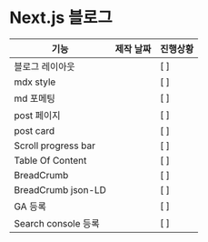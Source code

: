 # Next.js 블로그

| 기능                | 제작 날짜 | 진행상황 |
| ------------------- | --------- | -------- |
| 블로그 레이아웃     |           | [ ]      |
| mdx style           |           | [ ]      |
| md 포메팅           |           | [ ]      |
| post 페이지         |           | [ ]      |
| post card           |           | [ ]      |
| Scroll progress bar |           | [ ]      |
| Table Of Content    |           | [ ]      |
| BreadCrumb          |           | [ ]      |
| BreadCrumb json-LD  |           | [ ]      |
| GA 등록             |           | [ ]      |
| Search console 등록 |           | [ ]      |
